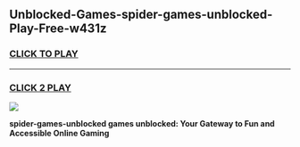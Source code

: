 
## Unblocked-Games-spider-games-unblocked-Play-Free-w431z
<h3>
<a href="https://premium76.site?title=spider-games-unblocked&ref=09A">CLICK TO PLAY</a></h3>
<hr>

<h3>
<a href="https://premium76.site?title=spider-games-unblocked&ref=09A">CLICK 2 PLAY</a>
  
</h3>

<a href="https://premium76.site?title=spider-games-unblocked&ref=09A"><img src="https://clearcache.store/games.png"></a>


**spider-games-unblocked games unblocked: Your Gateway to Fun and Accessible Online Gaming**

